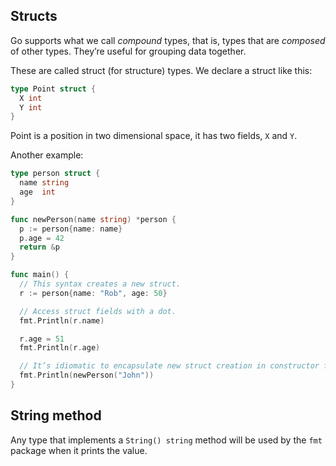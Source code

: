 ## Structs

Go supports what we call *compound* types, that is, types that are *composed* of other types.  They’re useful for grouping data together.

These are called struct (for structure) types. We declare a struct like this:

```go
type Point struct {
  X int
  Y int
}
```

Point is a position in two dimensional space, it has two fields, `X` and `Y`.

Another example:

```go
type person struct {
  name string
  age  int
}

func newPerson(name string) *person {
  p := person{name: name}
  p.age = 42
  return &p
}

func main() {
  // This syntax creates a new struct.
  r := person{name: "Rob", age: 50}

  // Access struct fields with a dot.
  fmt.Println(r.name)

  r.age = 51
  fmt.Println(r.age)

  // It’s idiomatic to encapsulate new struct creation in constructor functions
  fmt.Println(newPerson("John"))
}
```

## String method

Any type that implements a `String() string` method will be used by the `fmt` package
when it prints the value.

